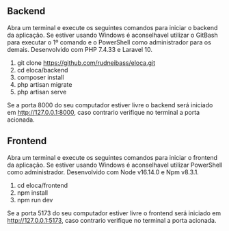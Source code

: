 ## Backend  
Abra um terminal e execute os seguintes comandos para iniciar o backend da aplicação. Se estiver usando Windows é aconselhavel utilizar o GitBash para executar o 1º comando e o PowerShell como administrador para os demais. Desenvolvido com PHP 7.4.33 e Laravel 10.

1. git clone https://github.com/rudneibass/eloca.git
2. cd eloca/backend
3. composer install
4. php artisan migrate
5. php artisan serve

Se a porta 8000 do seu computador estiver livre o backend será iniciado em http://127.0.0.1:8000, caso contrario verifique no terminal a porta acionada.

## Frontend

Abra um terminal e execute os seguintes comandos para iniciar o frontend da aplicação. Se estiver usando Windows é aconselhavel utilizar PowerShell como administrador. Desenvolvido com Node v16.14.0 e Npm v8.3.1.

1. cd eloca/frontend
2. npm install
3. npm run dev

Se a porta 5173 do seu computador estiver livre o frontend será iniciado em http://127.0.0.1:5173, caso contrario verifique no terminal a porta acionada.
